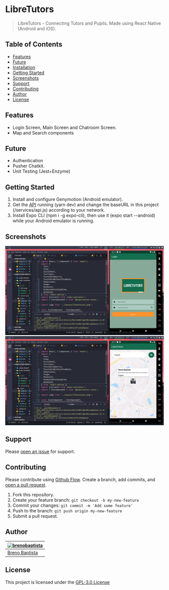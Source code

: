 # LibreTutors

> LibreTutors - Connecting Tutors and Pupils. Made using React Native (Android and iOS).

## Table of Contents

- [Features](#features)
- [Future](#future)
- [Installation](#installation)
- [Getting Started](#getting-started)
- [Screenshots](#screenshots)
- [Support](#support)
- [Contributing](#contributing)
- [Author](#author)
- [License](#license)

## Features

* Login Screen, Main Screen and Chatroom Screen.
* Map and Search components

## Future

* Authentication
* Pusher Chatkit.
* Unit Testing (Jest+Enzyme)

## Getting Started

1. Install and configure Genymotion (Android emulator).
2. Get the [API](https://github.com/brenobaptista/libretutors-api-nodejs) running (yarn dev) and change the baseURL in this project (/services/api.js) according to your network.
3. Install Expo CLI (npm i -g expo-cli), then use it (expo start --android) while your Android emulator is running.

## Screenshots

![screenshot01](https://github.com/brenobaptista/libretutors-react-native/blob/master/src/assets/sc01.png)
![screenshot02](https://github.com/brenobaptista/libretutors-react-native/blob/master/src/assets/sc02.png)

## Support

Please [open an issue](../../issues/new) for support.

## Contributing

Please contribute using [Github Flow](https://guides.github.com/introduction/flow/). Create a branch, add commits, and [open a pull request](../../compare?expand=1).

1. Fork this repository.
2. Create your feature branch: `git checkout -b my-new-feature`
3. Commit your changes: `git commit -m 'Add some feature'`
4. Push to the branch: `git push origin my-new-feature`
5. Submit a pull request.

## Author

| [![brenobaptista](https://avatars1.githubusercontent.com/u/47641641?s=120&v=4)](https://github.com/brenobaptista) |
| ----------------------------------------------------------------------------------------------------------------------------------------------- |
| [Breno Baptista](https://github.com/brenobaptista) |

## License

This project is licensed under the [GPL-3.0 License](/LICENSE)
